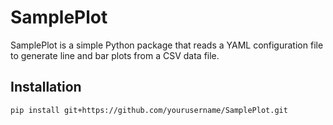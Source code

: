 # SamplePlot

SamplePlot is a simple Python package that reads a YAML configuration file
to generate line and bar plots from a CSV data file.

## Installation

```bash
pip install git+https://github.com/yourusername/SamplePlot.git

